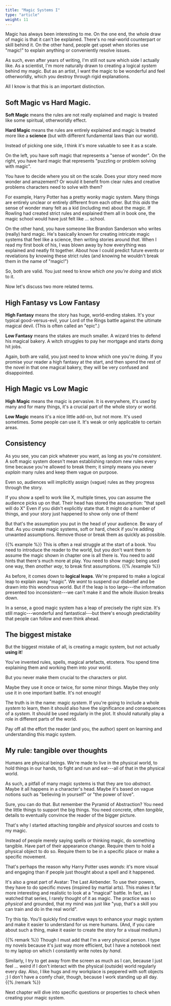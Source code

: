 ```yaml
---
title: "Magic Systems I"
type: "article"
weight: 11
---
```


Magic has always been interesting to me. On the one end, the whole draw of magic is that it can't be explained. There's no real-world counterpart or skill behind it. On the other hand, people get upset when stories use "magic!" to explain anything or conveniently resolve issues.

As such, even after years of writing, I'm still not sure which side I actually like. As a scientist, I'm more naturally drawn to creating a logical _system_ behind my magic. But as an artist, I want the magic to be wonderful and feel otherworldly, which you destroy through rigid explanations.

All I know is that this is an important distinction.

## Soft Magic vs Hard Magic.

**Soft Magic** means the rules are not really explained and magic is treated like some spiritual, otherworldly effect. 

**Hard Magic** means the rules are entirely explained and magic is treated more like a **science** (but with different fundamental laws than our world).

Instead of picking one side, I think it's more valuable to see it as a scale. 

On the left, you have soft magic that represents a "sense of wonder". On the right, you have hard magic that represents "puzzling or problem solving with magic".

You have to decide where you sit on the scale. Does your story need more wonder and amazement? Or would it benefit from clear rules and creative problems characters need to solve with them?

For example, Harry Potter has a pretty wonky magic system. Many things are entirely unclear or entirely different from each other. But this _aids_ the sense of wonder many felt as a kid (including me) about the magic. If Rowling had created strict rules and explained them all in book one, the magic school would have just felt like ... school.

On the other hand, you have someone like Brandon Sanderson who writes (really) hard magic. He's basically known for creating intricate magic systems that feel like a science, then writing stories around _that_. When I read my first book of his, I was blown away by how everything was explained and neatly fit together. About how I could predict future events or revelations by knowing these strict rules (and knowing he wouldn't break them in the name of "magic!")

So, both are valid. You just need to know _which one you're doing_ and stick to it.

Now let's discuss two more related terms.

## High Fantasy vs Low Fantasy

**High Fantasy** means the story has huge, world-ending stakes. It's your typical good-versus-evil, your Lord of the Rings battle against the ultimate magical devil. (This is often called an "epic".)

**Low Fantasy** means the stakes are much smaller. A wizard tries to defend his magical bakery. A witch struggles to pay her mortgage and starts doing hit jobs.

Again, both are valid, you just need to know which one you're doing. If you promise your reader a high fantasy at the start, and then spend the rest of the novel in that one magical bakery, they will be very confused and disappointed.

## High Magic vs Low Magic

**High Magic** means the magic is pervasive. It is everywhere, it's used by many and for many things, it's a crucial part of the whole story or world.

**Low Magic** means it's a nice little add-on, but not more. It's used sometimes. Some people can use it. It's weak or only applicable to certain areas.

## Consistency

As you see, you can pick whatever you want, as long as you're _consistent_. A soft magic system doesn't mean establishing random new rules every time because you're allowed to break them; it simply means you never _explain_ many rules and keep them vague on purpose.

Even so, audiences will implicitly assign (vague) rules as they progress through the story. 

If you show a spell to work like X, multiple times, you can assume the audience picks up on that. Their head has stored the assumption: "that spell will do X" Even if you didn't explicitly state that. It might do a number of things, and your story just happened to show only one of them!

But that's the assumption you put in the head of your audience. Be wary of that. As you create magic systems, soft or hard, check if you're adding unwanted assumptions. Remove those or break them as quickly as possible.

{{% example %}}
This is often a real struggle at the start of a book. You need to introduce the reader to the world, but you don't want them to assume the magic shown in chapter one is all there is. You need to add hints that there's much more at play. You need to show magic being used one way, then _another way_, to break first assumptions.
{{% /example %}}

As before, it comes down to **logical leaps**. We're prepared to make a logical leap to explain away "magic". We _want_ to suspend our disbelief and be drawn into this wondrous world. But if the leap is too large---the information presented too inconsistent---we can't make it and the whole illusion breaks down.

In a sense, a good magic system has a leap of precisely the right size. It's still magic---wonderful and fantastical---but there's enough predictability that people can follow and even think ahead.

## The biggest mistake

But the biggest mistake of all, is creating a magic system, but not actually **using it**!

You've invented rules, spells, magical artefacts, etcetera. You spend time explaining them and working them into your world.

But you never make them crucial to the characters or plot.

Maybe they use it once or twice, for some minor things. Maybe they only use it in one important battle. It's not enough!

The truth is in the name: magic _system_. If you're going to include a whole _system_ to learn, then it should also have the significance and consequences of a _system_. It should be used regularly in the plot. It should naturally play a role in different parts of the world.

Pay off all the effort the reader (and you, the author) spent on learning and understanding this magic system.

## My rule: tangible over thoughts

Humans are physical beings. We're made to live in the physical world, to hold things in our hands, to fight and run and eat---all of that in the physical world.

As such, a pitfall of many magic systems is that they are too _abstract_. Maybe it all happens in a character's head. Maybe it's based on vague notions such as "believing in yourself" or "the power of love".

Sure, you can do that. But remember the Pyramid of Abstraction? You need the little things to support the big things. You need concrete, often _tangible_, details to eventually convince the reader of the bigger picture.

That's why I started attaching _tangible_ and _physical_ sources and costs to my magic. 

Instead of people merely saying spells or thinking magic, do something tangible. Have part of their appearance change. Require them to hold a physical object to do so. Require them to be in a specific place or make a specific movement.

That's perhaps the reason why Harry Potter uses _wands_: it's more visual and engaging than if people just thought about a spell and it happened.

It's also a great part of Avatar: The Last Airbender. To use their powers, they have to do specific moves (inspired by martial arts). This makes it far more interesting and realistic to look at a "magical" battle. In fact, as I watched that series, I rarely thought of it as magic. The practice was so _physical_ and grounded, that my mind was just like "yup, that's a skill you can train and do in the real world".

Try this tip. You'll quickly find creative ways to enhance your magic system and make it easier to understand for us mere humans. (And, if you care about such a thing, make it easier to create the story for a visual medium.)

{{% remark %}}
Though I must add that I'm a very physical person. I type my novels because it's just way more efficient, but I have a notebook next to my laptop on which I constantly write notes _by hand_. 

Similarly, I try to get away from the screen as much as I can, because I just feel ... weird if I don't interact with the physical (outside) world regularly every day. Also, I like hugs and my workplace is peppered with soft objects ;) I don't have a comfy chair, though, because I work standing up all day.
{{% /remark %}}

Next chapter will dive into specific questions or properties to check when creating your magic system.
